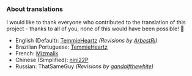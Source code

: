 ### About translations
I would like to thank everyone who contributed to the translation of this project - thanks to all of you, none of this would have been possible! 💜

- English (Default): [TemmieHeartz](https://github.com/themitosan) _(Revisions by [ArbestRi](https://github.com/ArbestRi))_
- Brazilian Portuguese: [TemmieHeartz](https://github.com/themitosan)
- French: [Mizmalik](https://github.com/Mizmalik)
- Chinese (Simplified): [nini22P](https://github.com/nini22P)
- Russian: ThatSameGuy _(Revisions by [gandalfthewhite](https://github.com/gandalfthewhite19890404))_
